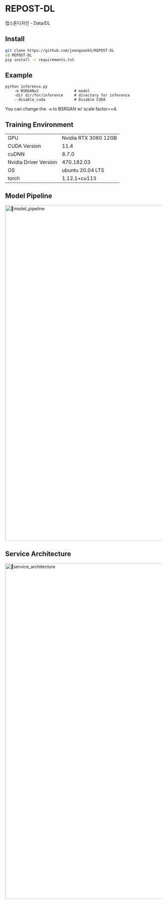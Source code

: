 # REPOST-DL
캡스톤디자인 - Data/DL

## Install

```bash
git clone https://github.com/jeongseok5/REPOST-DL
cd REPOST-DL
pip install -r requirements.txt
```

## Example

```
python inference.py 
    -m BSRGANx2                # model
    -dir dir/for/inference     # directory for inference
    --disable_cuda             # Disable CUDA
```

You can change the ```-m``` to BSRGAN w/ scale factor==4. 


## Training Environment
|||
|:---|:---|
|GPU|Nvidia RTX 3080 12GB| 
|CUDA Version|11.4|
|cuDNN|8.7.0|
|Nvidia Driver Version|470.182.03|
|OS|ubuntu 20.04 LTS|
|torch|1.12.1+cu113|


## Model Pipeline
<img width="1080" alt="model_pipeline" src="https://github.com/MJU-Capstone-Album2Me/REPOST-DL/assets/91061904/37bc6cbb-af7a-4c18-b2ea-7abe931e24bd">

## Service Architecture
<img width="1080" alt="service_architecture" src="https://github.com/MJU-Capstone-Album2Me/REPOST-DL/assets/91061904/8b9bf49a-58cd-4625-9503-09f8d277533a">
